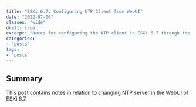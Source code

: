 ```yaml
---
title: "ESXi 6.7: Configuring NTP Client from WebUI"
date: "2022-07-06"
classes: "wide"
draft: true
excerpt: "Notes for configuring the NTP client in ESXi 6.7 through the WebUI."
categories:
- "posts"
tags:
- "posts"
---
```


## Summary

This post contains notes in relation to changing NTP server in the WebUI
of ESXi 6.7. 
